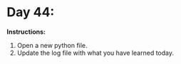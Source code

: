 # Day 44: 
**Instructions:** 
1. Open a new python file.
2. Update the log file with what you have learned today.
